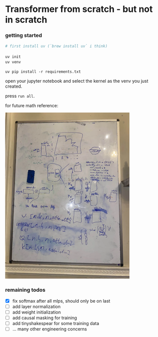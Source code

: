 # Transformer from scratch - but not in scratch

### getting started

```bash
# first install uv (`brew install uv` i think)

uv init
uv venv
```
```
uv pip install -r requirements.txt
```


open your jupyter notebook and select the kernel as the venv you just created.

press `run all`.

for future math reference:

<img src="whiteboard.webp" width="400"/>

### remaining todos
- [x] fix softmax after all mlps, should only be on last
- [ ] add layer normalization
- [ ] add weight initialization
- [ ] add causal masking for training
- [ ] add tinyshakespear for some training data
- [ ] ... many other engineering concerns